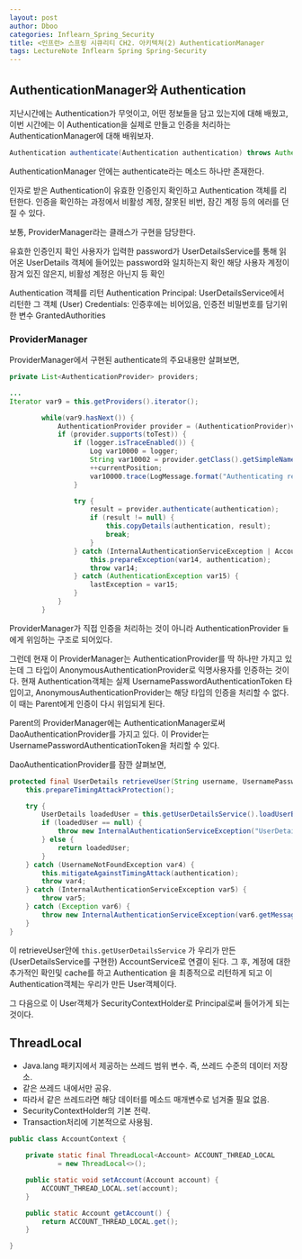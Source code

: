 ```yaml
---
layout: post
author: Dboo
categories: Inflearn_Spring_Security
title: <인프런> 스프링 시큐리티 CH2. 아키텍쳐(2) AuthenticationManager
tags: LectureNote Inflearn Spring Spring-Security
---
```


## AuthenticationManager와 Authentication

지난시간에는 Authentication가 무엇이고, 어떤 정보들을 담고 있는지에 대해 배웠고, 이번 시간에는 이
Authentication을 실제로 만들고 인증을 처리하는 AuthenticationManager에 대해 배워보자.

~~~java
Authentication authenticate(Authentication authentication) throws AuthenticationException;
~~~

AuthenticationManager 안에는 authenticate라는 메소드 하나만 존재한다.

인자로 받은 Authentication이 유효한 인증인지 확인하고 Authentication 객체를 리턴한다.
인증을 확인하는 과정에서 비활성 계정, 잘못된 비번, 잠긴 계정 등의 에러를 던질 수 있다.

보통, ProviderManager라는 클래스가 구현을 담당한다.

유효한 인증인지 확인
사용자가 입력한 password가 UserDetailsService를 통해 읽어온 UserDetails 객체에 들어있는 password와 일치하는지 확인
해당 사용자 계정이 잠겨 있진 않은지, 비활성 계정은 아닌지 등 확인

Authentication 객체를 리턴
Authentication
Principal: UserDetailsService에서 리턴한 그 객체 (User)
Credentials: 인증후에는 비어있음, 인증전 비밀번호를 담기위한 변수
GrantedAuthorities

### ProviderManager

ProviderManager에서 구현된 authenticate의 주요내용만 살펴보면,

~~~java
private List<AuthenticationProvider> providers;

...
Iterator var9 = this.getProviders().iterator();

        while(var9.hasNext()) {
            AuthenticationProvider provider = (AuthenticationProvider)var9.next();
            if (provider.supports(toTest)) {
                if (logger.isTraceEnabled()) {
                    Log var10000 = logger;
                    String var10002 = provider.getClass().getSimpleName();
                    ++currentPosition;
                    var10000.trace(LogMessage.format("Authenticating request with %s (%d/%d)", var10002, currentPosition, size));
                }

                try {
                    result = provider.authenticate(authentication);
                    if (result != null) {
                        this.copyDetails(authentication, result);
                        break;
                    }
                } catch (InternalAuthenticationServiceException | AccountStatusException var14) {
                    this.prepareException(var14, authentication);
                    throw var14;
                } catch (AuthenticationException var15) {
                    lastException = var15;
                }
            }
        }
~~~

ProviderManager가 직접 인증을 처리하는 것이 아니라 AuthenticationProvider `들`에게 위임하는
구조로 되어있다.

그런데 현재 이 ProviderManager는 AuthenticationProvider를 딱 하나만 가지고 있는데 그 타입이
AnonymousAuthenticationProvider로 익명사용자를 인증하는 것이다.
현재 Authentication객체는 실제 UsernamePasswordAuthenticationToken 타입이고,
AnonymousAuthenticationProvider는 해당 타입의 인증을 처리할 수 없다.
이 때는 Parent에게 인증이 다시 위임되게 된다.

Parent의 ProviderManager에는 AuthenticationManager로써 DaoAuthenticationProvider를
가지고 있다. 이 Provider는 UsernamePasswordAuthenticationToken을 처리할 수 있다.

DaoAuthenticationProvider를 잠깐 살펴보면,

~~~java
protected final UserDetails retrieveUser(String username, UsernamePasswordAuthenticationToken authentication) throws AuthenticationException {
    this.prepareTimingAttackProtection();

    try {
        UserDetails loadedUser = this.getUserDetailsService().loadUserByUsername(username);
        if (loadedUser == null) {
            throw new InternalAuthenticationServiceException("UserDetailsService returned null, which is an interface contract violation");
        } else {
            return loadedUser;
        }
    } catch (UsernameNotFoundException var4) {
        this.mitigateAgainstTimingAttack(authentication);
        throw var4;
    } catch (InternalAuthenticationServiceException var5) {
        throw var5;
    } catch (Exception var6) {
        throw new InternalAuthenticationServiceException(var6.getMessage(), var6);
    }
}
~~~

이 retrieveUser안에 `this.getUserDetailsService` 가 우리가 만든 (UserDetailsService를
구현한) AccountService로 연결이 된다. 그 후, 계정에 대한 추가적인 확인및 cache를 하고 Authentication
을 최종적으로 리턴하게 되고 이 Authentication객체는 우리가 만든 User객체이다.

그 다음으로 이 User객체가 SecurityContextHolder로 Principal로써 들어가게 되는 것이다.


## ThreadLocal

- Java.lang 패키지에서 제공하는 쓰레드 범위 변수. 즉, 쓰레드 수준의 데이터 저장소.
- 같은 쓰레드 내에서만 공유.
- 따라서 같은 쓰레드라면 해당 데이터를 메소드 매개변수로 넘겨줄 필요 없음.
- SecurityContextHolder의 기본 전략.
- Transaction처리에 기본적으로 사용됨.

~~~java
public class AccountContext {

    private static final ThreadLocal<Account> ACCOUNT_THREAD_LOCAL
            = new ThreadLocal<>();

    public static void setAccount(Account account) {
        ACCOUNT_THREAD_LOCAL.set(account);
    }

    public static Account getAccount() {
        return ACCOUNT_THREAD_LOCAL.get();
    }

}
~~~
